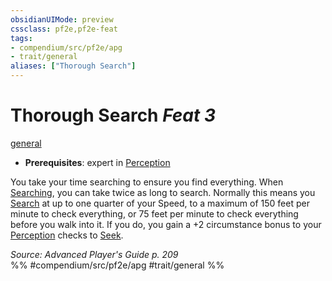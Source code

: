 ```yaml
---
obsidianUIMode: preview
cssclass: pf2e,pf2e-feat
tags:
- compendium/src/pf2e/apg
- trait/general
aliases: ["Thorough Search"]
---
```

# Thorough Search  *Feat 3*  
[general](../../rules/traits/general.md)  

- **Prerequisites**: expert in [Perception](../skills.md#Perception)

You take your time searching to ensure you find everything. When [Searching](../../rules/actions/search.md), you can take twice as long to search. Normally this means you [Search](../../rules/actions/search.md) at up to one quarter of your Speed, to a maximum of 150 feet per minute to check everything, or 75 feet per minute to check everything before you walk into it. If you do, you gain a +2 circumstance bonus to your [Perception](../skills.md#Perception) checks to [Seek](../../rules/actions/seek.md).

*Source: Advanced Player's Guide p. 209*  
%% #compendium/src/pf2e/apg #trait/general %%